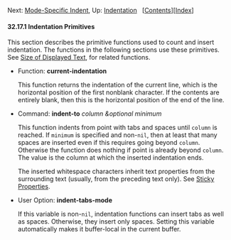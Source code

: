 

Next: [Mode-Specific Indent](Mode_002dSpecific-Indent.html), Up: [Indentation](Indentation.html)   \[[Contents](index.html#SEC_Contents "Table of contents")]\[[Index](Index.html "Index")]

#### 32.17.1 Indentation Primitives

This section describes the primitive functions used to count and insert indentation. The functions in the following sections use these primitives. See [Size of Displayed Text](Size-of-Displayed-Text.html), for related functions.

*   Function: **current-indentation**

    This function returns the indentation of the current line, which is the horizontal position of the first nonblank character. If the contents are entirely blank, then this is the horizontal position of the end of the line.

<!---->

*   Command: **indent-to** *column \&optional minimum*

    This function indents from point with tabs and spaces until `column` is reached. If `minimum` is specified and non-`nil`, then at least that many spaces are inserted even if this requires going beyond `column`. Otherwise the function does nothing if point is already beyond `column`. The value is the column at which the inserted indentation ends.

    The inserted whitespace characters inherit text properties from the surrounding text (usually, from the preceding text only). See [Sticky Properties](Sticky-Properties.html).

<!---->

*   User Option: **indent-tabs-mode**

    If this variable is non-`nil`, indentation functions can insert tabs as well as spaces. Otherwise, they insert only spaces. Setting this variable automatically makes it buffer-local in the current buffer.
